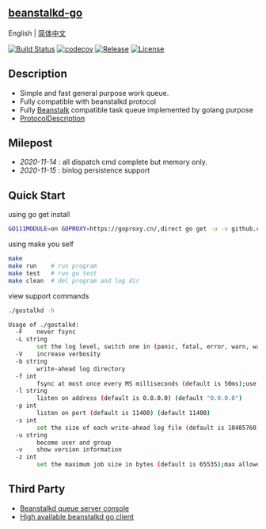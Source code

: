 ## [beanstalkd-go](https://github.com/gostalk/gostalkd)

English | [简体中文](readme.md)

[![Build Status](https://travis-ci.org/gostalk/gostalkd.svg?branch=main)](https://travis-ci.org/gostalk/gostalkd.svg?branch=main)
[![codecov](https://codecov.io/gh/gostalk/gostalkd/branch/main/graph/badge.svg)](https://codecov.io/gh/gostalk/gostalkd)
[![Release](https://img.shields.io/github/release/gostalk/gostalkd.svg?label=Release)](https://github.com/gostalk/gostalkd/releases)
[![License](https://img.shields.io/github/license/gostalk/gostalkd)](https://github.com/gostalk/gostalkd)

## Description

- Simple and fast general purpose work queue.
- Fully compatible with beanstalkd protocol
- Fully [Beanstalk](https://github.com/beanstalkd/beanstalkd) compatible task queue implemented by golang
  purpose
- [ProtocolDescription](doc/protocol.zh-CN.md)

## Milepost

- *2020-11-14* : all dispatch cmd complete but memory only.
- *2020-11-15* : binlog persistence support

## Quick Start

using go get install

```bash
GO111MODULE=on GOPROXY=https://goproxy.cn/,direct go get -u -v github.com/gostalk/gostalkd
```

using make you self

```bash
make
make run    # run program
make test   # run go test
make clean  # del program and log dir
```

view support commands

```bash
./gostalkd -h
```

```bash
Usage of ./gostalkd:
  -F    never fsync
  -L string
        set the log level, switch one in (panic, fatal, error, warn, waring, info, debug, trace) (default "warn")
  -V    increase verbosity
  -b string
        write-ahead log directory
  -f int
        fsync at most once every MS milliseconds (default is 50ms);use -f0 for "always fsync" (default 50)
  -l string
        listen on address (default is 0.0.0.0) (default "0.0.0.0")
  -p int
        listen on port (default is 11400) (default 11400)
  -s int
        set the size of each write-ahead log file (default is 10485760);will be rounded up to a multiple of 4096 bytes (default 10485760)
  -u string
        become user and group
  -v    show version information
  -z int
        set the maximum job size in bytes (default is 65535);max allowed is 1073741824 bytes (default 65535)
```

## Third Party

- [Beanstalkd queue server console](https://github.com/xuri/aurora)
- [High available beanstalkd go client](https://github.com/tal-tech/go-queue) 